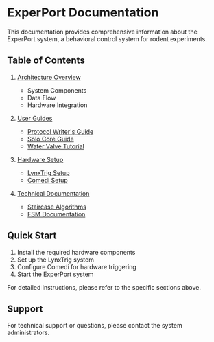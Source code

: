 # ExperPort Documentation

This documentation provides comprehensive information about the ExperPort system, a behavioral control system for rodent experiments.

## Table of Contents

1. [Architecture Overview](architecture/system-overview.md)
   - System Components
   - Data Flow
   - Hardware Integration

2. [User Guides](guides/)
   - [Protocol Writer's Guide](guides/protocol-writers-guide.md)
   - [Solo Core Guide](guides/solo-core-guide.md)
   - [Water Valve Tutorial](guides/water-valve-tutorial.md)

3. [Hardware Setup](hardware/)
   - [LynxTrig Setup](hardware/lynxtrig-setup.md)
   - [Comedi Setup](hardware/comedi-setup.md)

4. [Technical Documentation](technical/)
   - [Staircase Algorithms](technical/staircases.md)
   - [FSM Documentation](technical/fsm-documentation.md)

## Quick Start

1. Install the required hardware components
2. Set up the LynxTrig system
3. Configure Comedi for hardware triggering
4. Start the ExperPort system

For detailed instructions, please refer to the specific sections above.

## Support

For technical support or questions, please contact the system administrators. 
